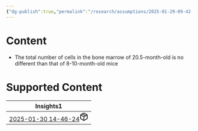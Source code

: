 ```yaml
---
{"dg-publish":true,"permalink":"/research/assumptions/2025-01-29-09-42-22/","updated":"2025-01-29T09:42:22-05:00"}
---
```


# Content
- The total number of cells in the bone marrow of 20.5-month-old is no different than that of 8-10-month-old mice
# Supported Content
<div><table class="dataview table-view-table"><thead class="table-view-thead"><tr class="table-view-tr-header"><th class="table-view-th"><span>Insights</span><span class="dataview small-text">1</span></th></tr></thead><tbody class="table-view-tbody"><tr><td><span><a data-tooltip-position="top" aria-label="Research/Insights/2025-01-30 14-46-24.md" data-href="Research/Insights/2025-01-30 14-46-24.md" href="Research/Insights/2025-01-30 14-46-24.md" class="internal-link" target="_blank" rel="noopener nofollow" fileclass-name="Research Links">2025-01-30 14-46-24</a><a class="metadata-menu fileclass-icon"><svg xmlns="http://www.w3.org/2000/svg" width="24" height="24" viewBox="0 0 24 24" fill="none" stroke="currentColor" stroke-width="2" stroke-linecap="round" stroke-linejoin="round" class="svg-icon lucide-package"><path d="m7.5 4.27 9 5.15"></path><path d="M21 8a2 2 0 0 0-1-1.73l-7-4a2 2 0 0 0-2 0l-7 4A2 2 0 0 0 3 8v8a2 2 0 0 0 1 1.73l7 4a2 2 0 0 0 2 0l7-4A2 2 0 0 0 21 16Z"></path><path d="m3.3 7 8.7 5 8.7-5"></path><path d="M12 22V12"></path></svg></a></span></td></tr></tbody></table></div>

